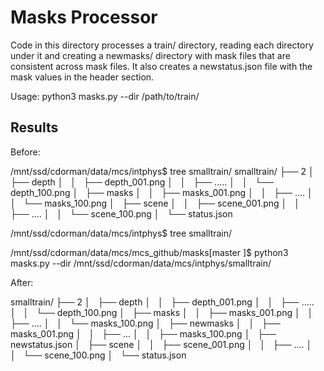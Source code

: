 
# Masks Processor

Code in this directory processes a train/ directory, reading each
directory under it and creating a newmasks/ directory with mask files
that are consistent across mask files.  It also creates a
newstatus.json file with the mask values in the header section.

Usage:
   python3 masks.py --dir /path/to/train/


## Results

Before:

/mnt/ssd/cdorman/data/mcs/intphys$ tree smalltrain/
  smalltrain/
  ├── 2
  │   ├── depth
  │   │   ├── depth_001.png
  │   │   ├── .....
  │   │   └── depth_100.png
  │   ├── masks
  │   │   ├── masks_001.png
  │   │   ├── ....
  │   │   └── masks_100.png
  │   ├── scene
  │   │   ├── scene_001.png
  │   │   ├── ....
  │   │   └── scene_100.png
  │   └── status.json

/mnt/ssd/cdorman/data/mcs/intphys$ tree smalltrain/

/mnt/ssd/cdorman/data/mcs/mcs_github/masks[master ]$ python3 masks.py --dir /mnt/ssd/cdorman/data/mcs/intphys/smalltrain/

After:

  smalltrain/
  ├── 2
  │   ├── depth
  │   │   ├── depth_001.png
  │   │   ├── .....
  │   │   └── depth_100.png
  │   ├── masks
  │   │   ├── masks_001.png
  │   │   ├── ....
  │   │   └── masks_100.png
  │   ├── newmasks
  │   │   ├── masks_001.png
  │   │   ├── ...
  │   │   ├── masks_100.png
  │   ├── newstatus.json
  │   ├── scene
  │   │   ├── scene_001.png
  │   │   ├── ....
  │   │   └── scene_100.png
  │   └── status.json
